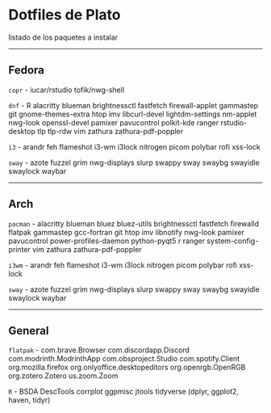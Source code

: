 # Dotfiles de Plato
listado de los paquetes a instalar

---

## Fedora

`copr` - iucar/rstudio tofik/nwg-shell

`dnf` - R alacritty blueman brightnessctl fastfetch firewall-applet gammastep git gnome-themes-extra htop imv libcurl-devel lightdm-settings nm-applet nwg-look openssl-devel pamixer pavucontrol polkit-kde ranger rstudio-desktop tlp tlp-rdw vim zathura zathura-pdf-poppler 

`i3` - arandr feh flameshot i3-wm i3lock nitrogen picom polybar rofi xss-lock

`sway` - azote fuzzel grim nwg-displays slurp swappy sway swaybg swayidle swaylock waybar

---

## Arch

`pacman` - alacritty blueman bluez bluez-utils brightnessctl fastfetch firewalld flatpak gammastep gcc-fortran git htop imv libnotify nwg-look pamixer pavucontrol power-profiles-daemon python-pyqt5 r ranger system-config-printer vim zathura zathura-pdf-poppler

`i3wm` - arandr feh flameshot i3-wm i3lock nitrogen picom polybar rofi xss-lock

`sway` - azote fuzzel grim nwg-displays slurp swappy sway swaybg swayidle swaylock waybar

---

## General

`flatpak` - com.brave.Browser com.discordapp.Discord com.modrinth.ModrinthApp com.obsproject.Studio com.spotify.Client org.mozilla.firefox org.onlyoffice.desktopeditors org.openrgb.OpenRGB org.zotero.Zotero us.zoom.Zoom

`R` - BSDA DescTools corrplot ggpmisc jtools tidyverse (dplyr, ggplot2, haven, tidyr)
